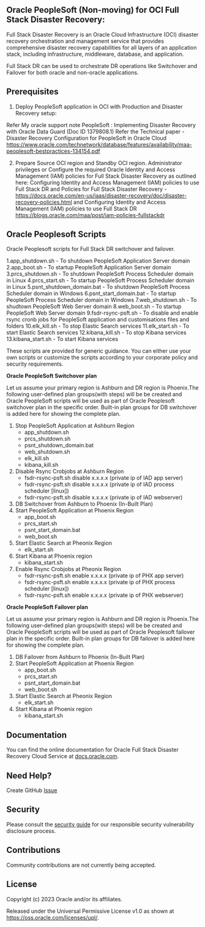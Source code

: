 ## Oracle PeopleSoft (Non-moving) for OCI Full Stack Disaster Recovery:

Full Stack Disaster Recovery is an Oracle Cloud Infrastructure (OCI) disaster recovery orchestration and management service that provides comprehensive disaster recovery capabilities for all layers of an application stack, including infrastructure, middleware, database, and application.

Full Stack DR can be used to orchestrate DR operations like Switchover and Failover for both oracle and non-oracle applications.

## Prerequisites

1. Deploy PeopleSoft application in OCI with Production and Disaster Recovery setup:

Refer My oracle support note PeopleSoft : Implementing Disaster Recovery with Oracle Data Guard (Doc ID 1379808.1)
Refer the Technical paper - Disaster Recovery Configuration for PeopleSoft in Oracle Cloud https://www.oracle.com/technetwork/database/features/availability/maa-peoplesoft-bestpractices-134154.pdf

2. Prepare Source OCI region and Standby OCI region. Administrator privileges or Configure the required Oracle Identity and Access Management (IAM) policies for Full Stack Disaster Recovery as outlined here: Configuring Identity and Access Management (IAM) policies to use Full Stack DR and Policies for Full Stack Disaster Recovery -https://docs.oracle.com/en-us/iaas/disaster-recovery/doc/disaster-recovery-policies.html and Configuring Identity and Access Management (IAM) policies to use Full Stack DR https://blogs.oracle.com/maa/post/iam-policies-fullstackdr

## Oracle Peoplesoft Scripts

Oracle Peoplesoft scripts for Full Stack DR switchover and failover.

1.app_shutdown.sh - To shutdown PeopleSoft Application Server domain
2.app_boot.sh - To startup PeopleSoft Application Server domain
3.prcs_shutdown.sh - To shutdown PeopleSoft Process Scheduler domain in Linux
4.prcs_start.sh - To startup PeopleSoft Process Scheduler domain in Linux
5.psnt_shutdown_domain.bat - To shutdown PeopleSoft Process Scheduler domain in Windows
6.psnt_start_domain.bat - To startup PeopleSoft Process Scheduler domain in Windows
7.web_shutdown.sh - To shudtown PeopleSoft Web Server domain
8.web_boot.sh - To startup PeopleSoft Web Server domain
9.fsdr-rsync-psft.sh - To disable and enable rsync cronb jobs for PeopleSoft application and customisations files and folders
10.elk_kill.sh - To stop Elastic Search services
11.elk_start.sh - To start Elastic Search services
12.kibana_kill.sh - To stop Kibana services
13.kibana_start.sh - To start Kibana services

These scripts are provided for generic guidance. You can either use your own scripts or customize the scripts according to your corporate policy and security requirements.

**Oracle PeopleSoft Switchover plan**

Let us assume your primary region is Ashburn and DR region is Phoenix.The following user-defined plan groups(with steps) will be be created and Oracle PeopleSoft scripts will be used as part of Oracle Peoplesoft switchover plan in the specific order. Built-in plan groups for DB switchover is added here for showing the complete plan.

1. Stop PeopleSoft Application at Ashburn Region
    - app_shutdown.sh
    - prcs_shutdown.sh
    - psnt_shutdown_domain.bat
    - web_shutdown.sh
    - elk_kill.sh
    - kibana_kill.sh
2. Disable Rsync Crobjobs at Ashburn Region
    - fsdr-rsync-psft.sh  disable x.x.x.x  (private ip of IAD app server)
    - fsdr-rsync-psft.sh  disable x.x.x.x  (private ip of IAD process scheduler [linux])
    - fsdr-rsync-psft.sh  disable x.x.x.x  (private ip of IAD webserver)
3. DB Switchover from Ashburn to Phoenix (In-Built Plan)
4. Start PeopleSoft Application at Phoenix Region
    - app_boot.sh
    - prcs_start.sh
    - psnt_start_domain.bat
    - web_boot.sh
5. Start Elastic Search at Pheonix Region
    - elk_start.sh
6. Start Kibana at Phoenix region
    - kibana_start.sh
7. Enable Rsync Crobjobs at Pheonix Region
    - fsdr-rsync-psft.sh  enable x.x.x.x  (private ip of PHX app server)
    - fsdr-rsync-psft.sh  enable x.x.x.x  (private ip of PHX process scheduler [linux])
    - fsdr-rsync-psft.sh  enable x.x.x.x  (private ip of PHX webserver)


**Oracle PeopleSoft Failover plan**

Let us assume your primary region is Ashburn and DR region is Phoenix.The following user-defined plan groups(with steps) will be be created and Oracle PeopleSoft scripts will be used as part of Oracle Peoplesoft failover plan in the specific order. Built-in plan groups for DB failover is added here for showing the complete plan.

1. DB Failover from Ashburn to Phoenix (In-Built Plan)
2. Start PeopleSoft Application at Phoenix Region
    - app_boot.sh
    - prcs_start.sh
    - psnt_start_domain.bat
    - web_boot.sh
3. Start Elastic Search at Pheonix Region
    - elk_start.sh
4. Start Kibana at Phoenix region
    - kibana_start.sh


## Documentation

You can find the online documentation for Oracle Full Stack Disaster Recovery Cloud Service at [docs.oracle.com](https://docs.oracle.com/en-us/iaas/disaster-recovery/doc/overview-disaster-recovery.html).

## Need Help?

Create GitHub [Issue](https://github.com/oracle-samples/full-stack-disaster-recovery/issues)

## Security

Please consult the [security guide](./SECURITY.md) for our responsible security vulnerability disclosure process.

## Contributions

Community contributions are not currently being accepted.

## License

Copyright (c) 2023 Oracle and/or its affiliates.

Released under the Universal Permissive License v1.0 as shown at
<https://oss.oracle.com/licenses/upl/>.
